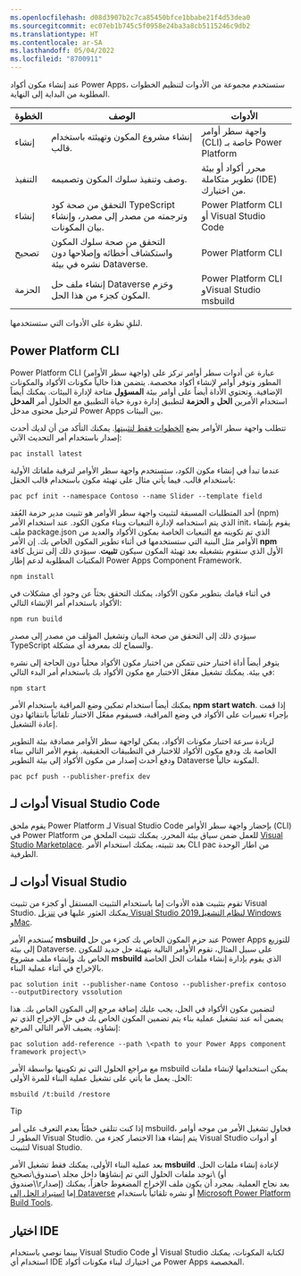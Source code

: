 ```yaml
---
ms.openlocfilehash: d08d3907b2c7ca85450bfce1bbabe21f4d53dea0
ms.sourcegitcommit: ec07eb1b745c5f0958e24ba3a8cb5115246c9db2
ms.translationtype: HT
ms.contentlocale: ar-SA
ms.lasthandoff: 05/04/2022
ms.locfileid: "8700911"
---
```

عند إنشاء مكون أكواد Power Apps، ستستخدم مجموعة من الأدوات لتنظيم الخطوات المطلوبة من البداية إلى النهاية.

| الخطوة      | الوصف                                                  | الأدوات                                                        |
| --------- | ------------------------------------------------------------ | ------------------------------------------------------------ |
| ‏إنشاء    | إنشاء مشروع المكون وتهيئته باستخدام قالب. | واجهة سطر أوامر (CLI) خاصة بـ Power Platform                |
| التنفيذ | وصف وتنفيذ سلوك المكون وتصميمه.  | محرر أكواد أو بيئة تطوير متكاملة (IDE) من اختيارك. |
| إنشاء     | التحقق من صحة كود TypeScript وترجمته من مصدر إلى مصدر، وإنشاء بيان المكونات. | Power Platform CLI أو Visual Studio Code                     |
| تصحيح     | التحقق من صحة سلوك المكون واستكشاف أخطائه وإصلاحها دون نشره في بيئة Dataverse. | Power Platform CLI                                           |
| الحزمة   | إنشاء ملف حل Dataverse وحَزم المكون كجزء من هذا الحل. | Power Platform CLI وVisual Studio msbuild                 |

لنلقِ نظرة على الأدوات التي ستستخدمها.

## <a name="power-platform-cli"></a>Power Platform CLI

Power Platform CLI (واجهة سطر الأوامر) عبارة عن أدوات سطر أوامر تركز على المطور وتوفر أوامر لإنشاء أكواد مخصصة. يتضمن هذا حالياً مكونات الأكواد والمكونات الإضافية. وتحتوي الأداة أيضاً على أوامر بيئة **المسؤول** متاحة لإدارة البيئات. يمكنك أيضاً استخدام الأمرين **الحل** و **الحزمة** لتطبيق إدارة دورة حياة التطبيق مع الحلول أمر **المدخل** لترحيل محتوى مدخل Power Apps بين البيئات.

تتطلب واجهة سطر الأوامر بضع [الخطوات فقط لتثبيتها](/powerapps/developer/data-platform/powerapps-cli?azure-portal=true#install-power-apps-cli). يمكنك التأكد من أن لديك أحدث إصدار باستخدام أمر التحديث الآتي:

`pac install latest`

عندما تبدأ في إنشاء مكون الكود، ستستخدم واجهة سطر الأوامر لترقية ملفاتك الأولية باستخدام قالب. فيما يأتي مثال على تهيئة مكون باستخدام قالب الحقل:

`pac pcf init --namespace Contoso --name Slider --template field`

أحد المتطلبات المسبقة لتثبيت واجهة سطر الأوامر هو تثبيت مدير حزمة العُقد (npm) الذي يتم استخدامه لإدارة التبعيات وبناء مكون الكود. عند استخدام الأمر init، يقوم بإنشاء ملف package.json الذي تم تكوينه مع التبعيات الخاصة بمكون الأكواد والعديد من الأوامر مثل البنية التي ستستخدمها في أثناء تطوير المكون الخاص بك. إن الأمر **npm‎** الأول الذي ستقوم بتشغيله بعد تهيئة المكون سيكون **تثبيت**. سيؤدي ذلك إلى تنزيل كافة المكتبات المطلوبة لدعم إطار Power Apps Component Framework.

`npm install`

في أثناء قيامك بتطوير مكون الأكواد، يمكنك التحقق بحثاً عن وجود أي مشكلات في الأكواد باستخدام أمر الإنشاء التالي:

`npm run build`

سيؤدي ذلك إلى التحقق من صحة البيان وتشغيل المؤلف من مصدر إلى مصدر TypeScript والسماح لك بمعرفة أي مشكلة.

يتوفر أيضاً أداة اختبار حتى تتمكن من اختبار مكون الأكواد محلياً دون الحاجة إلى نشره في بيئة. يمكنك تشغيل مفعّل الاختبار مع مكون الأكواد بك باستخدام أمر البدء التالي:

`npm start`

يمكنك أيضاً استخدام تمكين وضع المراقبة باستخدام الأمر **npm start watch**. إذا قمت بإجراء تغييرات على الأكواد في وضع المراقبة، فسيقوم مفعّل الاختبار تلقائياً بانتقائها دون إعادة التشغيل.

لزيادة سرعة اختبار مكونات الأكواد، يمكن لواجهة سطر الأوامر مصادقة بيئة التطوير الخاصة بك ودفع مكون الأكواد للاختبار في التطبيقات الحقيقية. يقوم الأمر التالي ببناء ودفع أحدث إصدار من مكون الأكواد إلى بيئة التطوير Dataverse المكونة حالياً.

`pac pcf push --publisher-prefix dev`
## <a name="tools-for-visual-studio-code"></a>أدوات لـ Visual Studio Code
يقوم ملحق Power Platform لـ Visual Studio Code بإحضار واجهة سطر الأوامر (CLI) في Power Platform للعمل ضمن سياق بيئة المحرر. يمكنك تثبيت الملحق من [Visual Studio Marketplace](https://marketplace.visualstudio.com/items?itemName=microsoft-IsvExpTools.powerplatform-vscode). بعد تثبيته، يمكنك استخدام الأمر CLI pac من اطار الوحدة الطرفية.

## <a name="tools-for-visual-studio"></a>أدوات لـ Visual Studio

تقوم بتثبيت هذه الأدوات إما باستخدام التثبيت المستقل أو كجزء من تثبيت Visual Studio. يمكنك العثور عليها في [تنزيل Visual Studio 2019لنظام التشغيل Windows وMac](https://visualstudio.microsoft.com/downloads/?azure-portal=true).

يُستخدم الأمر **msbuild‎** عند حزم المكون الخاص بك كجزء من حل Power Apps للتوزيع إلى بيئة Dataverse. على سبيل المثال، تقوم الأوامر التالية بتهيئة حل جديد للمكون الخاص بك وإنشاء ملف مشروع **msbuild‎** الذي يقوم بإدارة إنشاء ملفات الحل الخاصة بالإخراج في أثناء عملية البناء.

`pac solution init --publisher-name Contoso --publisher-prefix contoso ‑‑outputDirectory vssolution`

لتضمين مكون الأكواد في الحل، يجب عليك إضافة مرجع إلى المكون الخاص بك. هذا يضمن أنه عند تشغيل عملية بناء يتم تضمين المكون الخاص بك في حل الإخراج الذي تم إنشاؤه. يضيف الأمر التالي المرجع:

`pac solution add-reference --path \<path to your Power Apps component framework project\>`

مع مراجع الحلول التي تم تكوينها بواسطة الأمر msbuild يمكن استخدامها لإنشاء ملفات الحل. يعمل ما يأتي على تشغيل عملية البناء للمرة الأولى:

`msbuild /t:build /restore`

> [!TIP]
> إذا كنت تتلقى خطئاً بعدم التعرف على أمر msbuild، فحاول تشغيل الأمر من موجه أوامر المطور لـ Visual Studio. يتم إنشاء هذا الاختصار كجزء من Visual Studio أو أدوات لتثبيت Visual Studio.

بعد عملية البناء الأولى، يمكنك فقط تشغيل الأمر **msbuild** لإعادة إنشاء ملفات الحل. توجد ملفات الحلول التي تم إنشاؤها داخل مجلد \صندوق\تصحيح\ (أو \صندوق\rإصدار) بعد نجاح العملية. بمجرد أن يكون ملف الإخراج المضغوط جاهزاً، يمكنك إما [استيراد الحل إلى Dataverse](/powerapps/maker/data-platform/import-update-export-solutions/?azure-portal=true) أو نشره تلقائياً باستخدام [Microsoft Power Platform Build Tools](https://marketplace.visualstudio.com/items?itemName=microsoft-IsvExpTools.PowerPlatform-BuildTools).

## <a name="choose-an-ide"></a>اختيار IDE

بينما نوصي باستخدام Visual Studio Code أو Visual Studio لكتابة المكونات، يمكنك استخدام أي IDE من اختيارك لبناء مكونات أكواد Power Apps المخصصة.
